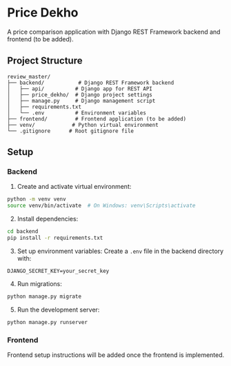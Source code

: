 # Price Dekho

A price comparison application with Django REST Framework backend and frontend (to be added).

## Project Structure

```
review_master/
├── backend/           # Django REST Framework backend
│   ├── api/          # Django app for REST API
│   ├── price_dekho/  # Django project settings
│   ├── manage.py     # Django management script
│   ├── requirements.txt
│   └── .env          # Environment variables
├── frontend/         # Frontend application (to be added)
├── venv/            # Python virtual environment
└── .gitignore      # Root gitignore file
```

## Setup

### Backend
1. Create and activate virtual environment:
```bash
python -m venv venv
source venv/bin/activate  # On Windows: venv\Scripts\activate
```

2. Install dependencies:
```bash
cd backend
pip install -r requirements.txt
```

3. Set up environment variables:
Create a `.env` file in the backend directory with:
```
DJANGO_SECRET_KEY=your_secret_key
```

4. Run migrations:
```bash
python manage.py migrate
```

5. Run the development server:
```bash
python manage.py runserver
```

### Frontend
Frontend setup instructions will be added once the frontend is implemented.
